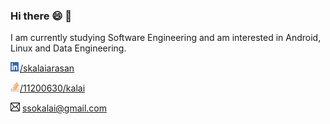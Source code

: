 ### Hi there 😄 👋
 I am currently studying Software Engineering and am interested in Android, Linux and Data Engineering.

<img src="Resources/LinkedIn.png" width="15" height="15">[/skalaiarasan](https://www.linkedin.com/in/skalaiarasan/)


<img src="Resources/StackOverflow.png" width="15" height="15">[/11200630/kalai](https://stackoverflow.com/users/11200630/kalai)

<img src="Resources/mail.png" width="15" height="15"> ssokalai@gmail.com
